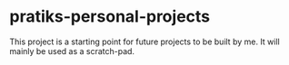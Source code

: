 # pratiks-personal-projects
This project is a starting point for future projects to be built by me. It will mainly be used as a scratch-pad.
